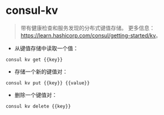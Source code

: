 # consul-kv

> 带有健康检查和服务发现的分布式键值存储。
> 更多信息：<https://learn.hashicorp.com/consul/getting-started/kv>。

- 从键值存储中读取一个值：

`consul kv get {{key}}`

- 存储一个新的键值对：

`consul kv put {{key}} {{value}}`

- 删除一个键值对：

`consul kv delete {{key}}`